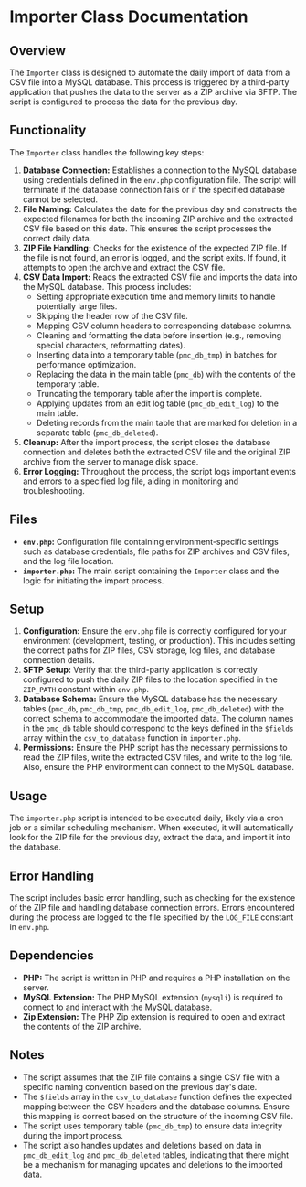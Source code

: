 # Importer Class Documentation

## Overview

The `Importer` class is designed to automate the daily import of data from a CSV file into a MySQL database. This process is triggered by a third-party application that pushes the data to the server as a ZIP archive via SFTP. The script is configured to process the data for the previous day.

## Functionality

The `Importer` class handles the following key steps:

1.  **Database Connection:** Establishes a connection to the MySQL database using credentials defined in the `env.php` configuration file. The script will terminate if the database connection fails or if the specified database cannot be selected.
2.  **File Naming:** Calculates the date for the previous day and constructs the expected filenames for both the incoming ZIP archive and the extracted CSV file based on this date. This ensures the script processes the correct daily data.
3.  **ZIP File Handling:** Checks for the existence of the expected ZIP file. If the file is not found, an error is logged, and the script exits. If found, it attempts to open the archive and extract the CSV file.
4.  **CSV Data Import:** Reads the extracted CSV file and imports the data into the MySQL database. This process includes:
    * Setting appropriate execution time and memory limits to handle potentially large files.
    * Skipping the header row of the CSV file.
    * Mapping CSV column headers to corresponding database columns.
    * Cleaning and formatting the data before insertion (e.g., removing special characters, reformatting dates).
    * Inserting data into a temporary table (`pmc_db_tmp`) in batches for performance optimization.
    * Replacing the data in the main table (`pmc_db`) with the contents of the temporary table.
    * Truncating the temporary table after the import is complete.
    * Applying updates from an edit log table (`pmc_db_edit_log`) to the main table.
    * Deleting records from the main table that are marked for deletion in a separate table (`pmc_db_deleted`).
5.  **Cleanup:** After the import process, the script closes the database connection and deletes both the extracted CSV file and the original ZIP archive from the server to manage disk space.
6.  **Error Logging:** Throughout the process, the script logs important events and errors to a specified log file, aiding in monitoring and troubleshooting.

## Files

* **`env.php`:** Configuration file containing environment-specific settings such as database credentials, file paths for ZIP archives and CSV files, and the log file location.
* **`importer.php`:** The main script containing the `Importer` class and the logic for initiating the import process.

## Setup

1.  **Configuration:** Ensure the `env.php` file is correctly configured for your environment (development, testing, or production). This includes setting the correct paths for ZIP files, CSV storage, log files, and database connection details.
2.  **SFTP Setup:** Verify that the third-party application is correctly configured to push the daily ZIP files to the location specified in the `ZIP_PATH` constant within `env.php`.
3.  **Database Schema:** Ensure the MySQL database has the necessary tables (`pmc_db`, `pmc_db_tmp`, `pmc_db_edit_log`, `pmc_db_deleted`) with the correct schema to accommodate the imported data. The column names in the `pmc_db` table should correspond to the keys defined in the `$fields` array within the `csv_to_database` function in `importer.php`.
4.  **Permissions:** Ensure the PHP script has the necessary permissions to read the ZIP files, write the extracted CSV files, and write to the log file. Also, ensure the PHP environment can connect to the MySQL database.

## Usage

The `importer.php` script is intended to be executed daily, likely via a cron job or a similar scheduling mechanism. When executed, it will automatically look for the ZIP file for the previous day, extract the data, and import it into the database.

## Error Handling

The script includes basic error handling, such as checking for the existence of the ZIP file and handling database connection errors. Errors encountered during the process are logged to the file specified by the `LOG_FILE` constant in `env.php`.

## Dependencies

* **PHP:** The script is written in PHP and requires a PHP installation on the server.
* **MySQL Extension:** The PHP MySQL extension (`mysqli`) is required to connect to and interact with the MySQL database.
* **Zip Extension:** The PHP Zip extension is required to open and extract the contents of the ZIP archive.

## Notes

* The script assumes that the ZIP file contains a single CSV file with a specific naming convention based on the previous day's date.
* The `$fields` array in the `csv_to_database` function defines the expected mapping between the CSV headers and the database columns. Ensure this mapping is correct based on the structure of the incoming CSV file.
* The script uses temporary table (`pmc_db_tmp`) to ensure data integrity during the import process.
* The script also handles updates and deletions based on data in `pmc_db_edit_log` and `pmc_db_deleted` tables, indicating that there might be a mechanism for managing updates and deletions to the imported data.

